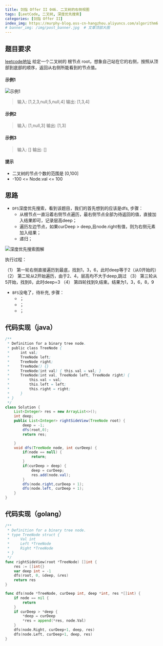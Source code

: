 ```yaml
---
title: 剑指 Offer II 046. 二叉树的右侧视图
tags: [LeetCode, 二叉树, 深度优先搜索]
categories: [剑指 Offer II]
index_img: https://murphy-blog.oss-cn-hangzhou.aliyuncs.com/algorithm6.jpg    # 封面图
# banner_img: /img/post_banner.jpg  # 文章顶部大图
---
```


## 题目要求

[leetcode地址](https://leetcode.cn/problems/WNC0Lk/description/?envType=study-plan-v2&envId=coding-interviews-special)
给定一个二叉树的 根节点 root，想象自己站在它的右侧，按照从顶部到底部的顺序，返回从右侧所能看到的节点值。

#### 示例1

![示例1](https://murphy-blog.oss-cn-hangzhou.aliyuncs.com/offer6-1.png)

> 输入: [1,2,3,null,5,null,4]
> 输出: [1,3,4]

#### 示例2

> 输入: [1,null,3]
> 输出: [1,3]

#### 示例3

> 输入: []
> 输出: []

#### 提示

- 二叉树的节点个数的范围是 [0,100]
- -100 <= Node.val <= 100

## 思路

- `DFS`深度优先搜索，看到该题目，我们的首先想到的应该是dfs, 步骤：
  - 从根节点一直沿着右侧节点遍历，最右侧节点全部为待返回的值，直接加入结果即可，记录层高deep；
  - 遍历左边节点，如果curDeep > deep,且node.right有值，则为右侧元素加入结果；
  - 递归；

![深度优先搜索图解](https://murphy-blog.oss-cn-hangzhou.aliyuncs.com/offer6-2.png)

执行过程：

（1） 第一轮右侧直接遍历到最底，找到1，3，6，此时deep等于2（从0开始的）
（2） 第二轮从2开始遍历，由于2、4，层高均不大于deep,跳过
（3） 第三轮从5开始，找到8，此时deep=3
（4） 第四轮找到9,结束。结果为1，3，6，8，9

- `BFS`没电了，待补充, 步骤：
  - ；
  - ；
  - ；

## 代码实现（java）

```java
/**
 * Definition for a binary tree node.
 * public class TreeNode {
 *     int val;
 *     TreeNode left;
 *     TreeNode right;
 *     TreeNode() {}
 *     TreeNode(int val) { this.val = val; }
 *     TreeNode(int val, TreeNode left, TreeNode right) {
 *         this.val = val;
 *         this.left = left;
 *         this.right = right;
 *     }
 * }
 */
class Solution {
    List<Integer> res = new ArrayList<>();
    int deep;
    public List<Integer> rightSideView(TreeNode root) {
        deep = -1;
        dfs(root,0);
        return res;

    }
    void dfs(TreeNode node, int curDeep) {
        if(node == null) {
            return;
        }
        if(curDeep > deep) {
            deep = curDeep;
            res.add(node.val);
        }
        dfs(node.right,curDeep + 1);
        dfs(node.left, curDeep + 1);
    }
}
```

## 代码实现（golang）

```go
/**
 * Definition for a binary tree node.
 * type TreeNode struct {
 *     Val int
 *     Left *TreeNode
 *     Right *TreeNode
 * }
 */
func rightSideView(root *TreeNode) []int {
    res := []int{}
    var deep int = -1
    dfs(root, 0, &deep, &res)
    return res
}

func dfs(node *TreeNode, curDeep int, deep *int, res *[]int) {
    if node == nil {
        return
    }
    if curDeep > *deep {
        *deep = curDeep
        *res = append(*res, node.Val)
    }
    dfs(node.Right, curDeep+1, deep, res)
    dfs(node.Left, curDeep+1, deep, res)
}
```
